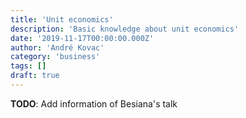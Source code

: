 ```yaml
---
title: 'Unit economics'
description: 'Basic knowledge about unit economics'
date: '2019-11-17T00:00:00.000Z'
author: 'André Kovac'
category: 'business'
tags: []
draft: true
---
```


**TODO**: Add information of Besiana's talk